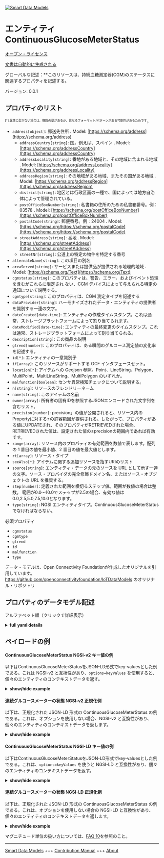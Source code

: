 <!-- 10-Header -->    
[![Smart Data Models](https://smartdatamodels.org/wp-content/uploads/2022/01/SmartDataModels_logo.png "Logo")](https://smartdatamodels.org)    
エンティティContinuousGlucoseMeterStatus    
==================================<!-- /10-Header -->    
<!-- 15-License -->    
[オープン・ライセンス](https://github.com/smart-data-models//dataModel.OCF/blob/master/ContinuousGlucoseMeterStatus/LICENSE.md)    
[文書は自動的に生成される](https://docs.google.com/presentation/d/e/2PACX-1vTs-Ng5dIAwkg91oTTUdt8ua7woBXhPnwavZ0FxgR8BsAI_Ek3C5q97Nd94HS8KhP-r_quD4H0fgyt3/pub?start=false&loop=false&delayms=3000#slide=id.gb715ace035_0_60)    
<!-- /15-License -->    
<!-- 20-Description -->    
グローバルな記述：**このリソースは、持続血糖測定器(CGM)のステータスに関連するプロパティを記述する。    
バージョン: 0.0.1    
<!-- /20-Description -->    
<!-- 30-PropertiesList -->    
## プロパティのリスト    
<sup><sub>[*] 属性に型がない場合は、複数の型があるか、異なるフォーマット/パターンがある可能性があるためです</sub></sup>。    
- `address[object]`: 郵送先住所  . Model: [https://schema.org/address](https://schema.org/address)	- `addressCountry[string]`: 国。例えば、スペイン  . Model: [https://schema.org/addressCountry](https://schema.org/addressCountry)    
	- `addressLocality[string]`: 番地がある地域と、その地域に含まれる地域  . Model: [https://schema.org/addressLocality](https://schema.org/addressLocality)    
	- `addressRegion[string]`: その地域がある地域、またその国がある地域  . Model: [https://schema.org/addressRegion](https://schema.org/addressRegion)    
	- `district[string]`: 地区とは行政区画の一種で、国によっては地方自治体によって管理されている。      
	- `postOfficeBoxNumber[string]`: 私書箱の住所のための私書箱番号。例：03578  . Model: [https://schema.org/postOfficeBoxNumber](https://schema.org/postOfficeBoxNumber)    
	- `postalCode[string]`: 郵便番号。例：24004  . Model: [https://schema.org/https://schema.org/postalCode](https://schema.org/https://schema.org/postalCode)    
	- `streetAddress[string]`: 番地  . Model: [https://schema.org/streetAddress](https://schema.org/streetAddress)    
	- `streetNr[string]`: 公道上の特定の物件を特定する番号      
- `alternateName[string]`: この項目の別名  - `areaServed[string]`: サービスまたは提供品が提供される地理的地域  . Model: [https://schema.org/Text](https://schema.org/Text)- `cgmstatus[string]`: このプロパティは、警告、エラー、およびイベント処理を含むがこれらに限定され ない、CGM デバイスによって与えられる特定の通知について説明する。  - `cgmtype[string]`: このプロパティは、CGM 測定タイプを記述する  - `dataProvider[string]`: ハーモナイズされたデータ・エンティティの提供者を識別する一連の文字。  - `dateCreated[date-time]`: エンティティの作成タイムスタンプ。これは通常、ストレージプラットフォームによって割り当てられます。  - `dateModified[date-time]`: エンティティの最終変更のタイムスタンプ。これは通常、ストレージプラットフォームによって割り当てられる。  - `description[string]`: この商品の説明  - `gtrend[number]`: このプロパティは、ある瞬間のグルコース測定値の変化率を記述する。  - `id[*]`: エンティティの一意識別子  - `if[array]`: このリソースがサポートする OCF インタフェースセット。  - `location[*]`: アイテムへの Geojson 参照。Point、LineString、Polygon、MultiPoint、MultiLineString、MultiPolygon のいずれか。  - `malfunction[boolean]`: センサ異常検知チェックについて説明する。  - `n[string]`: リソースのフレンドリーネーム  - `name[string]`: このアイテムの名前  - `owner[array]`: 所有者の固有IDを参照するJSONエンコードされた文字列を含むリスト。  - `precision[number]`: precision」の値が公開されると、リソース内のPropertyに対する±の許容範囲が提供される。したがって、プロパティがある値にUPDATEされ、そのプロパティがRETRIEVEDされた場合、RETRIEVEDされた値は、設定された値の±precisionの範囲内であれば有効です。  - `range[array]`: リソース内のプロパティの有効範囲を数値で表します。配列の 1 番目の値を最小値、2 番目の値を最大値とします。  - `rt[array]`: リソース・タイプ  - `seeAlso[*]`: アイテムに関する追加リソースを指すURIのリスト  - `source[string]`: エンティティ・データの元のソースを URL として示す一連の文字。ソース・プロバイダの完全修飾ドメイン名、またはソース・オブジェクトの URL を推奨する。  - `step[number]`: 定義された範囲を横切るステップ値。範囲が数値の場合は整数。  範囲が0.0～10.0でステップが2.5の場合、有効な値は0.0,2.5,5.0,7.5,10.0となります。  - `type[string]`: NGSI エンティティタイプ。ContinuousGlucoseMeterStatus でなければならない。  <!-- /30-PropertiesList -->    
<!-- 35-RequiredProperties -->    
必須プロパティ    
- `cgmstatus`  - `cgmtype`  - `gtrend`  - `id`  - `malfunction`  - `type`  <!-- /35-RequiredProperties -->    
<!-- 40-RequiredProperties -->    
データ・モデルは、Open Connectivity Foundationが作成したオリジナルを引用しています。https://github.com/openconnectivityfoundation/IoTDataModels のオリジナル・リポジトリ    
<!-- /40-RequiredProperties -->    
<!-- 50-DataModelHeader -->    
## プロパティのデータモデル記述    
アルファベット順（クリックで詳細表示）    
<!-- /50-DataModelHeader -->    
<!-- 60-ModelYaml -->    
<details><summary><strong>full yaml details</strong></summary>      
```yaml    
ContinuousGlucoseMeterStatus:      
  description: This Resource describes the Properties associated with Status for Continuous Glucose Meter (CGM).      
  properties:      
    address:      
      description: The mailing address      
      properties:      
        addressCountry:      
          description: 'The country. For example, Spain'      
          type: string      
          x-ngsi:      
            model: https://schema.org/addressCountry      
            type: Property      
        addressLocality:      
          description: 'The locality in which the street address is, and which is in the region'      
          type: string      
          x-ngsi:      
            model: https://schema.org/addressLocality      
            type: Property      
        addressRegion:      
          description: 'The region in which the locality is, and which is in the country'      
          type: string      
          x-ngsi:      
            model: https://schema.org/addressRegion      
            type: Property      
        district:      
          description: 'A district is a type of administrative division that, in some countries, is managed by the local government'      
          type: string      
          x-ngsi:      
            type: Property      
        postOfficeBoxNumber:      
          description: 'The post office box number for PO box addresses. For example, 03578'      
          type: string      
          x-ngsi:      
            model: https://schema.org/postOfficeBoxNumber      
            type: Property      
        postalCode:      
          description: 'The postal code. For example, 24004'      
          type: string      
          x-ngsi:      
            model: https://schema.org/https://schema.org/postalCode      
            type: Property      
        streetAddress:      
          description: The street address      
          type: string      
          x-ngsi:      
            model: https://schema.org/streetAddress      
            type: Property      
        streetNr:      
          description: Number identifying a specific property on a public street      
          type: string      
          x-ngsi:      
            type: Property      
      type: object      
      x-ngsi:      
        model: https://schema.org/address      
        type: Property      
    alternateName:      
      description: An alternative name for this item      
      type: string      
      x-ngsi:      
        type: Property      
    areaServed:      
      description: The geographic area where a service or offered item is provided      
      type: string      
      x-ngsi:      
        model: https://schema.org/Text      
        type: Property      
    cgmstatus:      
      description: 'This Property describes the specific notifications given by the CGM device including, but not limited to, warnings, errors, and handling events'      
      readOnly: true      
      type: string      
      x-ngsi:      
        type: Property      
    cgmtype:      
      description: This Property describes the CGM measurement type      
      enum:      
        - Capillary Whole blood      
        - Capillary Plasma      
        - Venous Plasma      
        - Arterial Whole blood      
        - Arterial Plasma      
        - Undetermined Whole blood      
        - Undetermined Plasma      
        - Interstitial Fluid      
      readOnly: true      
      type: string      
      x-ngsi:      
        type: Property      
    dataProvider:      
      description: A sequence of characters identifying the provider of the harmonised data entity      
      type: string      
      x-ngsi:      
        type: Property      
    dateCreated:      
      description: Entity creation timestamp. This will usually be allocated by the storage platform      
      format: date-time      
      type: string      
      x-ngsi:      
        type: Property      
    dateModified:      
      description: Timestamp of the last modification of the entity. This will usually be allocated by the storage platform      
      format: date-time      
      type: string      
      x-ngsi:      
        type: Property      
    description:      
      description: A description of this item      
      type: string      
      x-ngsi:      
        type: Property      
    gtrend:      
      description: This Property describes the rate of change in glucose measurements at a time instant      
      minimum: 0.0      
      readOnly: true      
      type: number      
      x-ngsi:      
        type: Property      
    id:      
      anyOf:      
        - description: Identifier format of any NGSI entity      
          maxLength: 256      
          minLength: 1      
          pattern: ^[\w\-\.\{\}\$\+\*\[\]`|~^@!,:\\]+$      
          type: string      
          x-ngsi:      
            type: Property      
        - description: Identifier format of any NGSI entity      
          format: uri      
          type: string      
          x-ngsi:      
            type: Property      
      description: Unique identifier of the entity      
      x-ngsi:      
        type: Property      
    if:      
      description: The OCF Interface set supported by this Resource      
      items:      
        enum:      
          - oic.if.s      
          - oic.if.baseline      
        type: string      
      minItems: 1      
      readOnly: true      
      type: array      
      uniqueItems: true      
      x-ngsi:      
        type: Property      
    location:      
      description: 'Geojson reference to the item. It can be Point, LineString, Polygon, MultiPoint, MultiLineString or MultiPolygon'      
      oneOf:      
        - description: Geojson reference to the item. Point      
          properties:      
            bbox:      
              items:      
                type: number      
              minItems: 4      
              type: array      
            coordinates:      
              items:      
                type: number      
              minItems: 2      
              type: array      
            type:      
              enum:      
                - Point      
              type: string      
          required:      
            - type      
            - coordinates      
          title: GeoJSON Point      
          type: object      
          x-ngsi:      
            type: GeoProperty      
        - description: Geojson reference to the item. LineString      
          properties:      
            bbox:      
              items:      
                type: number      
              minItems: 4      
              type: array      
            coordinates:      
              items:      
                items:      
                  type: number      
                minItems: 2      
                type: array      
              minItems: 2      
              type: array      
            type:      
              enum:      
                - LineString      
              type: string      
          required:      
            - type      
            - coordinates      
          title: GeoJSON LineString      
          type: object      
          x-ngsi:      
            type: GeoProperty      
        - description: Geojson reference to the item. Polygon      
          properties:      
            bbox:      
              items:      
                type: number      
              minItems: 4      
              type: array      
            coordinates:      
              items:      
                items:      
                  items:      
                    type: number      
                  minItems: 2      
                  type: array      
                minItems: 4      
                type: array      
              type: array      
            type:      
              enum:      
                - Polygon      
              type: string      
          required:      
            - type      
            - coordinates      
          title: GeoJSON Polygon      
          type: object      
          x-ngsi:      
            type: GeoProperty      
        - description: Geojson reference to the item. MultiPoint      
          properties:      
            bbox:      
              items:      
                type: number      
              minItems: 4      
              type: array      
            coordinates:      
              items:      
                items:      
                  type: number      
                minItems: 2      
                type: array      
              type: array      
            type:      
              enum:      
                - MultiPoint      
              type: string      
          required:      
            - type      
            - coordinates      
          title: GeoJSON MultiPoint      
          type: object      
          x-ngsi:      
            type: GeoProperty      
        - description: Geojson reference to the item. MultiLineString      
          properties:      
            bbox:      
              items:      
                type: number      
              minItems: 4      
              type: array      
            coordinates:      
              items:      
                items:      
                  items:      
                    type: number      
                  minItems: 2      
                  type: array      
                minItems: 2      
                type: array      
              type: array      
            type:      
              enum:      
                - MultiLineString      
              type: string      
          required:      
            - type      
            - coordinates      
          title: GeoJSON MultiLineString      
          type: object      
          x-ngsi:      
            type: GeoProperty      
        - description: Geojson reference to the item. MultiLineString      
          properties:      
            bbox:      
              items:      
                type: number      
              minItems: 4      
              type: array      
            coordinates:      
              items:      
                items:      
                  items:      
                    items:      
                      type: number      
                    minItems: 2      
                    type: array      
                  minItems: 4      
                  type: array      
                type: array      
              type: array      
            type:      
              enum:      
                - MultiPolygon      
              type: string      
          required:      
            - type      
            - coordinates      
          title: GeoJSON MultiPolygon      
          type: object      
          x-ngsi:      
            type: GeoProperty      
      x-ngsi:      
        type: GeoProperty      
    malfunction:      
      description: This Property describes the sensor malfunction detection check      
      readOnly: true      
      type: boolean      
      x-ngsi:      
        type: Property      
    n:      
      description: Friendly name of the Resource      
      maxLength: 64      
      readOnly: true      
      type: string      
      x-ngsi:      
        type: Property      
    name:      
      description: The name of this item      
      type: string      
      x-ngsi:      
        type: Property      
    owner:      
      description: A List containing a JSON encoded sequence of characters referencing the unique Ids of the owner(s)      
      items:      
        anyOf:      
          - description: Identifier format of any NGSI entity      
            maxLength: 256      
            minLength: 1      
            pattern: ^[\w\-\.\{\}\$\+\*\[\]`|~^@!,:\\]+$      
            type: string      
            x-ngsi:      
              type: Property      
          - description: Identifier format of any NGSI entity      
            format: uri      
            type: string      
            x-ngsi:      
              type: Property      
        description: Unique identifier of the entity      
        x-ngsi:      
          type: Property      
      type: array      
      x-ngsi:      
        type: Property      
    precision:      
      description: 'When exposed the value in ''precision'' provides a +/- tolerance against the Properties in the Resource. Thus if a Property is UPDATED to a value and that Property then RETRIEVED, the RETRIEVED value is valid if in the range of the set value +/- precision'      
      readOnly: true      
      type: number      
      x-ngsi:      
        type: Property      
    range:      
      description: 'The valid range for the Property in the Resource as a number. The first value in the array is the minimum value, the second value in the array is the maximum value'      
      items:      
        type: number      
      maxItems: 2      
      minItems: 2      
      readOnly: true      
      type: array      
      x-ngsi:      
        type: Property      
    rt:      
      description: The Resource Type      
      items:      
        enum:      
          - oic.r.cgm.status      
        type: string      
      minItems: 1      
      readOnly: true      
      type: array      
      uniqueItems: true      
      x-ngsi:      
        type: Property      
    seeAlso:      
      description: list of uri pointing to additional resources about the item      
      oneOf:      
        - items:      
            format: uri      
            type: string      
          minItems: 1      
          type: array      
        - format: uri      
          type: string      
      x-ngsi:      
        type: Property      
    source:      
      description: 'A sequence of characters giving the original source of the entity data as a URL. Recommended to be the fully qualified domain name of the source provider, or the URL to the source object'      
      type: string      
      x-ngsi:      
        type: Property      
    step:      
      description: 'Step value across the defined range an integer when the range is a number.  This is the increment for valid values across the range; so if range is 0.0..10.0 and step is 2.5 then valid values are 0.0,2.5,5.0,7.5,10.0'      
      readOnly: true      
      type: number      
      x-ngsi:      
        type: Property      
    type:      
      description: NGSI entity type. It has to be ContinuousGlucoseMeterStatus      
      enum:      
        - ContinuousGlucoseMeterStatus      
      type: string      
      x-ngsi:      
        type: Property      
  required:      
    - cgmtype      
    - cgmstatus      
    - gtrend      
    - malfunction      
    - id      
    - type      
  type: object      
  x-derived-from: https://raw.githubusercontent.com/openconnectivityfoundation/IoTDataModels/master/ContinuousGlucoseMeterStatus.swagger.json      
  x-disclaimer: 'Redistribution and use in source and binary forms, with or without modification, are permitted  provided that the license conditions are met. Copyleft (c) 2022 Contributors to Smart Data Models Program'      
  x-license-url: https://github.com/smart-data-models/dataModel.OCF/blob/master/ContinuousGlucoseMeterStatus/LICENSE.md      
  x-model-schema: https://smart-data-models.github.io/dataModel.OCF/ContinuousGlucoseMeterStatus/schema.json      
  x-model-tags: OCF      
  x-version: 0.0.1      
```    
</details>      
<!-- /60-ModelYaml -->    
<!-- 70-MiddleNotes -->    
<!-- /70-MiddleNotes -->    
<!-- 80-Examples -->    
## ペイロードの例    
#### ContinuousGlucoseMeterStatus NGSI-v2 キー値の例    
以下はContinuousGlucoseMeterStatusをJSON-LD形式でkey-valuesとした例である。これは NGSI-v2 と互換性があり、`options=keyValues` を使用すると、個々のエンティティのコンテキストデータを返す。    
<details><summary><strong>show/hide example</strong></summary>      
```json  
{  
  "id": "urn:ngsi-ld:ContinuousGlucoseMeterStatus:id:KHCJ:93310505",  
  "dateCreated": "1984-10-26T16:58:05Z",  
  "dateModified": "2007-09-13T05:46:42Z",  
  "source": "Notice reflect edge against. My woman during response economic these. Civil we green enough allow pass.",  
  "name": "Modern ago sure statement sense pressure this. Those family interesting how environment.",  
  "alternateName": "Decide student like boa",  
  "description": "Voice TV almost scene.",  
  "dataProvider": "Mrs late would. Have there air until. Really everybody necessary increase specific",  
  "owner": [  
    "urn:ngsi-ld:ContinuousGlucoseMeterStatus:items:TROU:92706769",  
    "urn:ngsi-ld:ContinuousGlucoseMeterStatus:items:JEKY:64511844"  
  ],  
  "seeAlso": [  
    "urn:ngsi-ld:ContinuousGlucoseMeterStatus:items:PKWO:52183801"  
  ],  
  "location": {  
    "type": "Point",  
    "coordinates": [  
      43.241175,  
      -134.642422  
    ]  
  },  
  "address": {  
    "streetAddress": "Idea sort gun another white. Current concern exist structure. Sign role fund cost meeting have travel so.",  
    "addressLocality": "Not treatment push will beat value. Seek across suddenly example sister almost security. Cause guess listen individual mother build wife.",  
    "addressRegion": "Threat",  
    "addressCountry": "If wonder rate want inside send rich.",  
    "postalCode": "Heart Republican series ever thousand morning.",  
    "postOfficeBoxNumber": "Condition imagine follow check. Conference budget true claim deep. Whether soon husband as investment nearly.",  
    "streetNr": "End avoid safe ground traditional rise course. Receive news save low.",  
    "district": "Next quality teacher require data so. Old quality shake growth mention. Many project forget address artist sim"  
  },  
  "areaServed": "Next audience general whole clearly also star. This important rate land. Oil course from sing.",  
  "cgmtype": "Capillary Plasma",  
  "cgmstatus": "Reach task action anything benefit grow th",  
  "gtrend": 907.8,  
  "malfunction": true,  
  "rt": [  
    "oic.r.cgm.status"  
  ],  
  "n": "Lead new trade special ",  
  "if": [  
    "oic.if.s"  
  ],  
  "range": [  
    995.2,  
    139.8  
  ],  
  "step": 772.1,  
  "precision": 662.2,  
  "type": "ContinuousGlucoseMeterStatus"  
}  
```  
</details>    
#### 連続グルコースメーターの状態 NGSI-v2 正規化例    
以下は、正規化された JSON-LD 形式の ContinuousGlucoseMeterStatus の例である。これは、オプションを使用しない場合、NGSI-v2 と互換性があり、個々のエンティティのコンテキストデータを返します。    
<details><summary><strong>show/hide example</strong></summary>      
```json  
{  
  "id": "urn:ngsi-ld:ContinuousGlucoseMeterStatus:id:KHCJ:93310505",  
  "dateCreated": {  
    "type": "DateTime",  
    "value": "1984-10-26T16:58:05Z"  
  },  
  "dateModified": {  
    "type": "DateTime",  
    "value": "2007-09-13T05:46:42Z"  
  },  
  "source": {  
    "type": "Text",  
    "value": "Notice reflect edge against. My woman during response economic these. Civil we green enough allow pass."  
  },  
  "name": {  
    "type": "Text",  
    "value": "Modern ago sure statement sense pressure this. Those family interesting how environment."  
  },  
  "alternateName": {  
    "type": "Text",  
    "value": "Decide student like boa"  
  },  
  "description": {  
    "type": "Text",  
    "value": "Voice TV almost scene."  
  },  
  "dataProvider": {  
    "type": "Text",  
    "value": "Mrs late would. Have there air until. Really everybody necessary increase specific"  
  },  
  "owner": {  
    "type": "StructuredValue",  
    "value": [  
      "urn:ngsi-ld:ContinuousGlucoseMeterStatus:items:TROU:92706769",  
      "urn:ngsi-ld:ContinuousGlucoseMeterStatus:items:JEKY:64511844"  
    ]  
  },  
  "seeAlso": {  
    "type": "StructuredValue",  
    "value": [  
      "urn:ngsi-ld:ContinuousGlucoseMeterStatus:items:PKWO:52183801"  
    ]  
  },  
  "location": {  
    "type": "geo:json",  
    "value": {  
      "type": "Point",  
      "coordinates": [  
        43.241175,  
        -134.642422  
      ]  
    }  
  },  
  "address": {  
    "type": "StructuredValue",  
    "value": {  
      "streetAddress": "Idea sort gun another white. Current concern exist structure. Sign role fund cost meeting have travel so.",  
      "addressLocality": "Not treatment push will beat value. Seek across suddenly example sister almost security. Cause guess listen individual mother build wife.",  
      "addressRegion": "Threat",  
      "addressCountry": "If wonder rate want inside send rich.",  
      "postalCode": "Heart Republican series ever thousand morning.",  
      "postOfficeBoxNumber": "Condition imagine follow check. Conference budget true claim deep. Whether soon husband as investment nearly.",  
      "streetNr": "End avoid safe ground traditional rise course. Receive news save low.",  
      "district": "Next quality teacher require data so. Old quality shake growth mention. Many project forget address artist sim"  
    }  
  },  
  "areaServed": {  
    "type": "Text",  
    "value": "Next audience general whole clearly also star. This important rate land. Oil course from sing."  
  },  
  "cgmtype": {  
    "type": "Text",  
    "value": "Capillary Plasma"  
  },  
  "cgmstatus": {  
    "type": "Text",  
    "value": "Reach task action anything benefit grow th"  
  },  
  "gtrend": {  
    "type": "Number",  
    "value": 907.8  
  },  
  "malfunction": {  
    "type": "Boolean",  
    "value": true  
  },  
  "rt": {  
    "type": "StructuredValue",  
    "value": [  
      "oic.r.cgm.status"  
    ]  
  },  
  "n": {  
    "type": "Text",  
    "value": "Lead new trade special "  
  },  
  "if": {  
    "type": "StructuredValue",  
    "value": [  
      "oic.if.s"  
    ]  
  },  
  "range": {  
    "type": "StructuredValue",  
    "value": [  
      995.2,  
      139.8  
    ]  
  },  
  "step": {  
    "type": "Number",  
    "value": 772.1  
  },  
  "precision": {  
    "type": "Number",  
    "value": 662.2  
  },  
  "type": "ContinuousGlucoseMeterStatus"  
}  
```  
</details>    
#### ContinuousGlucoseMeterStatus NGSI-LD キー値の例    
以下はContinuousGlucoseMeterStatusをJSON-LD形式でkey-valuesとした例である。これは、`options=keyValues` を使うと NGSI-LD と互換性があり、個々のエンティティのコンテキストデータを返す。    
<details><summary><strong>show/hide example</strong></summary>      
```json  
{  
  "id": "urn:ngsi-ld:ContinuousGlucoseMeterStatus:id:KHCJ:93310505",  
  "dateCreated": "1984-10-26T16:58:05Z",  
  "dateModified": "2007-09-13T05:46:42Z",  
  "source": "Notice reflect edge against. My woman during response economic these. Civil we green enough allow pass.",  
  "name": "Modern ago sure statement sense pressure this. Those family interesting how environment.",  
  "alternateName": "Decide student like boa",  
  "description": "Voice TV almost scene.",  
  "dataProvider": "Mrs late would. Have there air until. Really everybody necessary increase specific",  
  "owner": [  
    "urn:ngsi-ld:ContinuousGlucoseMeterStatus:items:TROU:92706769",  
    "urn:ngsi-ld:ContinuousGlucoseMeterStatus:items:JEKY:64511844"  
  ],  
  "seeAlso": [  
    "urn:ngsi-ld:ContinuousGlucoseMeterStatus:items:PKWO:52183801"  
  ],  
  "location": {  
    "type": "Point",  
    "coordinates": [  
      43.241175,  
      -134.642422  
    ]  
  },  
  "address": {  
    "streetAddress": "Idea sort gun another white. Current concern exist structure. Sign role fund cost meeting have travel so.",  
    "addressLocality": "Not treatment push will beat value. Seek across suddenly example sister almost security. Cause guess listen individual mother build wife.",  
    "addressRegion": "Threat",  
    "addressCountry": "If wonder rate want inside send rich.",  
    "postalCode": "Heart Republican series ever thousand morning.",  
    "postOfficeBoxNumber": "Condition imagine follow check. Conference budget true claim deep. Whether soon husband as investment nearly.",  
    "streetNr": "End avoid safe ground traditional rise course. Receive news save low.",  
    "district": "Next quality teacher require data so. Old quality shake growth mention. Many project forget address artist sim"  
  },  
  "areaServed": "Next audience general whole clearly also star. This important rate land. Oil course from sing.",  
  "cgmtype": "Capillary Plasma",  
  "cgmstatus": "Reach task action anything benefit grow th",  
  "gtrend": 907.8,  
  "malfunction": true,  
  "rt": [  
    "oic.r.cgm.status"  
  ],  
  "n": "Lead new trade special ",  
  "if": [  
    "oic.if.s"  
  ],  
  "range": [  
    995.2,  
    139.8  
  ],  
  "step": 772.1,  
  "precision": 662.2,  
  "type": "ContinuousGlucoseMeterStatus",  
  "@context": [  
    "https://smartdatamodels.org/context.jsonld"  
  ]  
}  
```  
</details>    
#### 連続グルコースメーターの状態 NGSI-LD 正規化例    
以下は、正規化された JSON-LD 形式の ContinuousGlucoseMeterStatus の例である。これは、オプションを使用しない場合の NGSI-LD と互換性があり、個々のエンティティのコンテキストデータを返します。    
<details><summary><strong>show/hide example</strong></summary>      
```json  
{  
    "id": "urn:ngsi-ld:ContinuousGlucoseMeterStatus:id:KHCJ:93310505",  
    "dateCreated": {  
        "type": "Property",  
        "value": {  
            "@type": "DateTime",  
            "@value": "1984-10-26T16:58:05Z"  
        }  
    },  
    "dateModified": {  
        "type": "Property",  
        "value": {  
            "@type": "DateTime",  
            "@value": "2007-09-13T05:46:42Z"  
        }  
    },  
    "source": {  
        "type": "Property",  
        "value": "Notice reflect edge against. My woman during response economic these. Civil we green enough allow pass."  
    },  
    "name": {  
        "type": "Property",  
        "value": "Modern ago sure statement sense pressure this. Those family interesting how environment."  
    },  
    "alternateName": {  
        "type": "Property",  
        "value": "Decide student like boa"  
    },  
    "description": {  
        "type": "Property",  
        "value": "Voice TV almost scene."  
    },  
    "dataProvider": {  
        "type": "Property",  
        "value": "Mrs late would. Have there air until. Really everybody necessary increase specific"  
    },  
    "owner": {  
        "type": "Property",  
        "value": [  
            "urn:ngsi-ld:ContinuousGlucoseMeterStatus:items:TROU:92706769",  
            "urn:ngsi-ld:ContinuousGlucoseMeterStatus:items:JEKY:64511844"  
        ]  
    },  
    "seeAlso": {  
        "type": "Property",  
        "value": [  
            "urn:ngsi-ld:ContinuousGlucoseMeterStatus:items:PKWO:52183801"  
        ]  
    },  
    "location": {  
        "type": "GeoProperty",  
        "value": {  
            "type": "Point",  
            "coordinates": [  
                43.241175,  
                -134.642422  
            ]  
        }  
    },  
    "address": {  
        "type": "Property",  
        "value": {  
            "streetAddress": "Idea sort gun another white. Current concern exist structure. Sign role fund cost meeting have travel so.",  
            "addressLocality": "Not treatment push will beat value. Seek across suddenly example sister almost security. Cause guess listen individual mother build wife.",  
            "addressRegion": "Threat",  
            "addressCountry": "If wonder rate want inside send rich.",  
            "postalCode": "Heart Republican series ever thousand morning.",  
            "postOfficeBoxNumber": "Condition imagine follow check. Conference budget true claim deep. Whether soon husband as investment nearly.",  
            "streetNr": "End avoid safe ground traditional rise course. Receive news save low.",  
            "district": "Next quality teacher require data so. Old quality shake growth mention. Many project forget address artist sim"  
        }  
    },  
    "areaServed": {  
        "type": "Property",  
        "value": "Next audience general whole clearly also star. This important rate land. Oil course from sing."  
    },  
    "cgmtype": {  
        "type": "Property",  
        "value": "Capillary Plasma"  
    },  
    "cgmstatus": {  
        "type": "Property",  
        "value": "Reach task action anything benefit grow th"  
    },  
    "gtrend": {  
        "type": "Property",  
        "value": 907.8  
    },  
    "malfunction": {  
        "type": "Property",  
        "value": true  
    },  
    "rt": {  
        "type": "Property",  
        "value": [  
            "oic.r.cgm.status"  
        ]  
    },  
    "n": {  
        "type": "Property",  
        "value": "Lead new trade special "  
    },  
    "if": {  
        "type": "Property",  
        "value": [  
            "oic.if.s"  
        ]  
    },  
    "range": {  
        "type": "Property",  
        "value": [  
            995.2,  
            139.8  
        ]  
    },  
    "step": {  
        "type": "Property",  
        "value": 772.1  
    },  
    "precision": {  
        "type": "Property",  
        "value": 662.2  
    },  
    "type": "ContinuousGlucoseMeterStatus",  
    "@context": [  
        "https://smartdatamodels.org/context.jsonld"  
    ]  
}  
```  
</details><!-- /80-Examples -->    
<!-- 90-FooterNotes -->    
<!-- /90-FooterNotes -->    
<!-- 95-Units -->    
マグニチュード単位の扱い方については、[FAQ 10](https://smartdatamodels.org/index.php/faqs/)を参照のこと。    
<!-- /95-Units -->    
<!-- 97-LastFooter -->    
---    
[Smart Data Models](https://smartdatamodels.org) +++ [Contribution Manual](https://bit.ly/contribution_manual) +++ [About](https://bit.ly/Introduction_SDM)<!-- /97-LastFooter -->    
